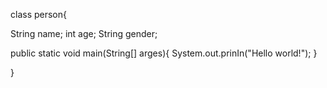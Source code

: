 class person{

 String name;
 int age;
 String gender;

 public static void main(String[] arges){
    System.out.prinIn("Hello world!");
 }

}
